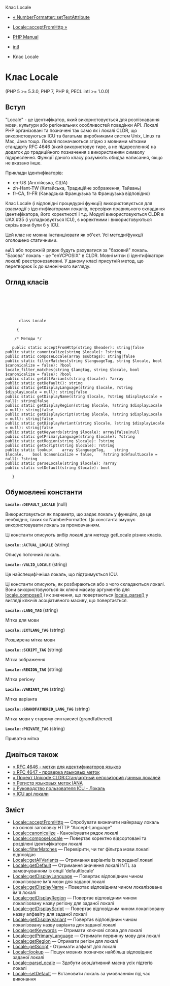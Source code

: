 Клас Locale

-   [« NumberFormatter::setTextAttribute](numberformatter.settextattribute.html)
    
-   [Locale::acceptFromHttp »](locale.acceptfromhttp.html)
    
-   [PHP Manual](index.html)
    
-   [intl](book.intl.html)
    
-   Клас Locale
    

# Клас Locale

(PHP 5 >= 5.3.0, PHP 7, PHP 8, PECL intl >= 1.0.0)

## Вступ

"Locale" - це ідентифікатор, який використовується для розпізнавання мови, культури або регіональних особливостей поведінки API. Локалі PHP організовані та позначені так само як і локалі CLDR, що використовуються ICU та багатьма виробниками систем Unix, Linux та Mac, Java тощо. Локалі позначаються згідно з мовними мітками стандарту RFC 4646 (який використовує тире, а не підкреслення) на додаток до традиційного позначення з використанням символу підкреслення. Функції даного класу розуміють обидва написання, якщо не вказано інше.

Приклади ідентифікаторів:

-   en-US (Англійська, США)
-   zh-Hant-TW (Китайська, Традиційне зображення, Тайвань)
-   fr-CA, fr-FR (Канадська Французька та Французька відповідно)

Клас Locale (і відповідні процедурні функції) використовується для взаємодії з ідентифікаторами локалів, перевірки правильного складання ідентифікатора, його коректності і т.д. Модулі використовуються CLDR в UAX #35 (і успадковується ICU), є коректними і використовуються скрізь вони були б у ICU.

Цей клас не можна інстанціювати як об'єкт. Усі методи/функції оголошено статичними.

**`null`** або порожній рядок будуть рахуватися за "базовий" локаль. "Базова" локаль - це "enУСPOSIX" в CLDR. Мовні мітки (і ідентифікатори локалі) реєстронезалежні. У даному класі присутній метод, що перетворює їх до канонічного вигляду.

## Огляд класів

```classsynopsis

     
    

    
     
      class Locale
     
     {

    /* Методы */
    
   public static acceptFromHttp(string $header): string|false
public static canonicalize(string $locale): ?string
public static composeLocale(array $subtags): string|false
public static filterMatches(string $languageTag, string $locale, bool $canonicalize = false): ?bool
locale_filter_matches(string $langtag, string $locale, bool $canonicalize = false): ?bool
public static getAllVariants(string $locale): ?array
public static getDefault(): string
public static getDisplayLanguage(string $locale, ?string $displayLocale = null): string|false
public static getDisplayName(string $locale, ?string $displayLocale = null): string|false
public static getDisplayRegion(string $locale, ?string $displayLocale = null): string|false
public static getDisplayScript(string $locale, ?string $displayLocale = null): string|false
public static getDisplayVariant(string $locale, ?string $displayLocale = null): string|false
public static getKeywords(string $locale): array|false|null
public static getPrimaryLanguage(string $locale): ?string
public static getRegion(string $locale): ?string
public static getScript(string $locale): ?string
public static lookup(    array $languageTag,    string $locale,    bool $canonicalize = false,    ?string $defaultLocale = null): ?string
public static parseLocale(string $locale): ?array
public static setDefault(string $locale): bool

   }
```

## Обумовлені константи

**`Locale::DEFAULT_LOCALE`** (null)

Використовується як параметр, що задає локаль у функціях, де це необхідно, таких як NumberFormatter. Ця константа змушує використовувати локаль за промовчанням.

Ці константи описують вибір локалі для методу getLocale різних класів.

**`Locale::ACTUAL_LOCALE`** (string)

Описує поточний локаль.

**`Locale::VALID_LOCALE`** (string)

Це найспецифічніша локаль, що підтримується ICU.

Ці константи описують, як розбираються або з чого складаються локалі. Вони використовуються як ключі масиву аргументів для [locale\_compose()](locale.composelocale.html) і як значення, що повертаються [locale\_parse()](locale.parselocale.html) у вигляді ключів асоціативного масиву, що повертається.

**`Locale::LANG_TAG`** (string)

Мітка для мови

**`Locale::EXTLANG_TAG`** (string)

Розширена мітка мови

**`Locale::SCRIPT_TAG`** (string)

Мітка зображення

**`Locale::REGION_TAG`** (string)

Мітка регіону

**`Locale::VARIANT_TAG`** (string)

Мітка варіанта

**`Locale::GRANDFATHERED_LANG_TAG`** (string)

Мітка мови у старому синтаксисі (grandfathered)

**`Locale::PRIVATE_TAG`** (string)

Приватна мітка

## Дивіться також

-   [» RFC 4646 - метки для идентификаторов языков](http://www.faqs.org/rfcs/rfc4646)
-   [» RFC 4647 - проверка языковых меток](http://www.faqs.org/rfcs/rfc4647)
-   [» Проект Unicode CLDR:Стандартный репозиторий данных локалей](http://www.unicode.org/cldr/)
-   [» Регистр языковых меток IANA](http://www.iana.org/assignments/language-subtag-registry)
-   [» Руководство пользователя ICU - Локаль](https://unicode-org.github.io/icu/userguide/locale/)
-   [» ICU api локали](http://www.icu-project.org/apiref/icu4c/uloc_8h.html#details)

## Зміст

-   [Locale::acceptFromHttp](locale.acceptfromhttp.html) — Спробувати визначити найкращу локаль на основі заголовку HTTP "Accept-Language"
-   [Locale::canonicalize](locale.canonicalize.html) - Канонізувати рядок локалі
-   [Locale::composeLocale](locale.composelocale.html) — Повертає коректно відсортовані та розділені ідентифікатори локалі
-   [Locale::filterMatches](locale.filtermatches.html) — Перевірити, чи тег фільтра мови локалі відповідає
-   [Locale::getAllVariants](locale.getallvariants.html) — Отримання варіантів із переданої локалі
-   [Locale::getDefault](locale.getdefault.html) — Отримання значення локалі INTL за замовчуванням із опції 'defaultlocale'
-   [Locale::getDisplayLanguage](locale.getdisplaylanguage.html) — Повертає відповідним чином локалізоване ім'я мови для заданої локалі
-   [Locale::getDisplayName](locale.getdisplayname.html) - Повертає відповідним чином локалізоване ім'я локалі
-   [Locale::getDisplayRegion](locale.getdisplayregion.html) — Повертає відповідним чином локалізовану назву регіону для заданої локалі
-   [Locale::getDisplayScript](locale.getdisplayscript.html) — Повертає відповідним чином локалізовану назву алфавіту для заданої локалі
-   [Locale::getDisplayVariant](locale.getdisplayvariant.html) — Повертає відповідним чином локалізовану назву варіанта для заданої локалі
-   [Locale::getKeywords](locale.getkeywords.html) — Отримати ключові слова для локалі
-   [Locale::getPrimaryLanguage](locale.getprimarylanguage.html) — Отримати первинну мову для локалі
-   [Locale::getRegion](locale.getregion.html) — Отримати регіон для локалі
-   [Locale::getScript](locale.getscript.html) - Отримати алфавіт для локалі
-   [Locale::lookup](locale.lookup.html) — Пошук мовних позначок найбільш відповідних заданої локалі
-   [Locale::parseLocale](locale.parselocale.html) — Здобути асоціативний масив усіх підтегів локалі
-   [Locale::setDefault](locale.setdefault.html) — Встановити локаль за умовчанням під час виконання